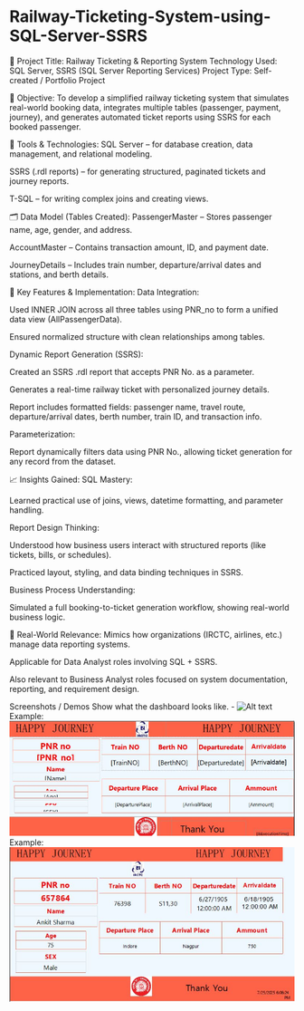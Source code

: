 # Railway-Ticketing-System-using-SQL-Server-SSRS

📌 Project Title:
Railway Ticketing & Reporting System
Technology Used: SQL Server, SSRS (SQL Server Reporting Services)
Project Type: Self-created / Portfolio Project

🎯 Objective:
To develop a simplified railway ticketing system that simulates real-world booking data, integrates multiple tables (passenger, payment, journey), and generates automated ticket reports using SSRS for each booked passenger.

🧱 Tools & Technologies:
SQL Server – for database creation, data management, and relational modeling.

SSRS (.rdl reports) – for generating structured, paginated tickets and journey reports.

T-SQL – for writing complex joins and creating views.

🗂️ Data Model (Tables Created):
PassengerMaster – Stores passenger name, age, gender, and address.

AccountMaster – Contains transaction amount, ID, and payment date.

JourneyDetails – Includes train number, departure/arrival dates and stations, and berth details.

🔗 Key Features & Implementation:
Data Integration:

Used INNER JOIN across all three tables using PNR_no to form a unified data view (AllPassengerData).

Ensured normalized structure with clean relationships among tables.

Dynamic Report Generation (SSRS):

Created an SSRS .rdl report that accepts PNR No. as a parameter.

Generates a real-time railway ticket with personalized journey details.

Report includes formatted fields: passenger name, travel route, departure/arrival dates, berth number, train ID, and transaction info.

Parameterization:

Report dynamically filters data using PNR No., allowing ticket generation for any record from the dataset.

📈 Insights Gained:
SQL Mastery:

Learned practical use of joins, views, datetime formatting, and parameter handling.

Report Design Thinking:

Understood how business users interact with structured reports (like tickets, bills, or schedules).

Practiced layout, styling, and data binding techniques in SSRS.

Business Process Understanding:

Simulated a full booking-to-ticket generation workflow, showing real-world business logic.

💼 Real-World Relevance:
Mimics how organizations (IRCTC, airlines, etc.) manage data reporting systems.

Applicable for Data Analyst roles involving SQL + SSRS.

Also relevant to Business Analyst roles focused on system documentation, reporting, and requirement design.

Screenshots / Demos
Show what the dashboard looks like. - ![Alt text](https://github.com/username/repo/assets/image.png)
Example: ![Dashboard Preview](https://github.com/Sourabh-verma-01/Railway-Ticketing-System-using-SQL-Server-SSRS/blob/main/Final%20ticket%201.JPG)
Example: ![Dashboard Preview](https://github.com/Sourabh-verma-01/Railway-Ticketing-System-using-SQL-Server-SSRS/blob/main/final%20ticket%202.JPG)

